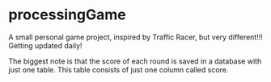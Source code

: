 # processingGame
A small personal game project, inspired by Traffic Racer, but very different!!!
Getting updated daily!

The biggest note is that the score of each round is saved in a database with just one table. This table consists of just one column called score.
